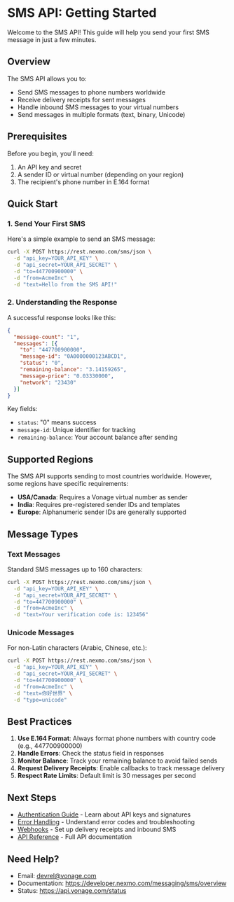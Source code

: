 # SMS API: Getting Started

Welcome to the SMS API! This guide will help you send your first SMS message in just a few minutes.

## Overview

The SMS API allows you to:
- Send SMS messages to phone numbers worldwide
- Receive delivery receipts for sent messages
- Handle inbound SMS messages to your virtual numbers
- Send messages in multiple formats (text, binary, Unicode)

## Prerequisites

Before you begin, you'll need:
1. An API key and secret
2. A sender ID or virtual number (depending on your region)
3. The recipient's phone number in E.164 format

## Quick Start

### 1. Send Your First SMS

Here's a simple example to send an SMS message:

```bash
curl -X POST https://rest.nexmo.com/sms/json \
  -d "api_key=YOUR_API_KEY" \
  -d "api_secret=YOUR_API_SECRET" \
  -d "to=447700900000" \
  -d "from=AcmeInc" \
  -d "text=Hello from the SMS API!"
```

### 2. Understanding the Response

A successful response looks like this:

```json
{
  "message-count": "1",
  "messages": [{
    "to": "447700900000",
    "message-id": "0A0000000123ABCD1",
    "status": "0",
    "remaining-balance": "3.14159265",
    "message-price": "0.03330000",
    "network": "23430"
  }]
}
```

Key fields:
- `status`: "0" means success
- `message-id`: Unique identifier for tracking
- `remaining-balance`: Your account balance after sending

## Supported Regions

The SMS API supports sending to most countries worldwide. However, some regions have specific requirements:

- **USA/Canada**: Requires a Vonage virtual number as sender
- **India**: Requires pre-registered sender IDs and templates
- **Europe**: Alphanumeric sender IDs are generally supported

## Message Types

### Text Messages
Standard SMS messages up to 160 characters:

```bash
curl -X POST https://rest.nexmo.com/sms/json \
  -d "api_key=YOUR_API_KEY" \
  -d "api_secret=YOUR_API_SECRET" \
  -d "to=447700900000" \
  -d "from=AcmeInc" \
  -d "text=Your verification code is: 123456"
```

### Unicode Messages
For non-Latin characters (Arabic, Chinese, etc.):

```bash
curl -X POST https://rest.nexmo.com/sms/json \
  -d "api_key=YOUR_API_KEY" \
  -d "api_secret=YOUR_API_SECRET" \
  -d "to=447700900000" \
  -d "from=AcmeInc" \
  -d "text=你好世界" \
  -d "type=unicode"
```

## Best Practices

1. **Use E.164 Format**: Always format phone numbers with country code (e.g., 447700900000)
2. **Handle Errors**: Check the status field in responses
3. **Monitor Balance**: Track your remaining balance to avoid failed sends
4. **Request Delivery Receipts**: Enable callbacks to track message delivery
5. **Respect Rate Limits**: Default limit is 30 messages per second

## Next Steps

- [Authentication Guide](./authentication) - Learn about API keys and signatures
- [Error Handling](./errors) - Understand error codes and troubleshooting
- [Webhooks](./webhooks) - Set up delivery receipts and inbound SMS
- [API Reference](https://rest.nexmo.com/sms) - Full API documentation

## Need Help?

- Email: devrel@vonage.com
- Documentation: https://developer.nexmo.com/messaging/sms/overview
- Status: https://api.vonage.com/status